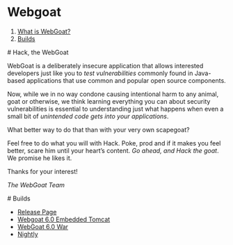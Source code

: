 # Webgoat

1. <a href="#what">What is WebGoat?</a>
2. <a href="#builds">Builds</a>

<a name="what" />
# Hack, the WebGoat
 
WebGoat is a deliberately insecure application that allows interested developers
just like you to *test vulnerabilities* commonly found in Java-based
applications that use common and popular open source components.

Now, while we in no way condone causing intentional harm to any animal, goat or
otherwise, we think learning everything you can about security vulnerabilities
is essential to understanding just what happens when even a small bit of
*unintended code gets into your applications*.

What better way to do that than with your very own scapegoat?

Feel free to do what you will with Hack. Poke, prod and if it makes you feel
better, scare him until your heart’s content. *Go ahead, and Hack the goat*. We
promise he likes it.

Thanks for your interest! 

_The WebGoat Team_


<a name="builds" />
# Builds

* [Release Page](https://github.com/WebGoat/WebGoat-Legacy/releases/tag/v6.0.1)
* [Webgoat 6.0 Embedded Tomcat](https://github.com/WebGoat/WebGoat-Legacy/releases/download/v6.0.1/WebGoat-6.0.1-war-exec.jar)
* [WebGoat 6.0 War](https://github.com/WebGoat/WebGoat-Legacy/releases/download/v6.0.1/WebGoat-6.0.1.war)
* [Nightly](https://webgoat.atlassian.net/builds/browse/WEB-WGM/latestSuccessful/artifact/shared/WebGoat-Embedded-Tomcat/WebGoat-6.0.1-war-exec.jar)

